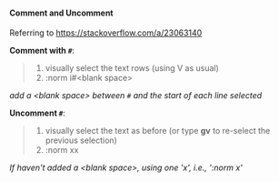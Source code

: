 #### Comment and Uncomment
Referring to https://stackoverflow.com/a/23063140

**Comment with `#`**:
> 1. visually select the text rows (using V as usual)
> 2. :norm i#\<blank space>

*add a \<blank space> between `#` and the start of each line selected*

**Uncomment `#`**:
> 1. visually select the text as before (or type **gv** to re-select the previous selection)
> 2. :norm xx

*If haven't added a \<blank space>, using one 'x', i.e., ':norm x'*
